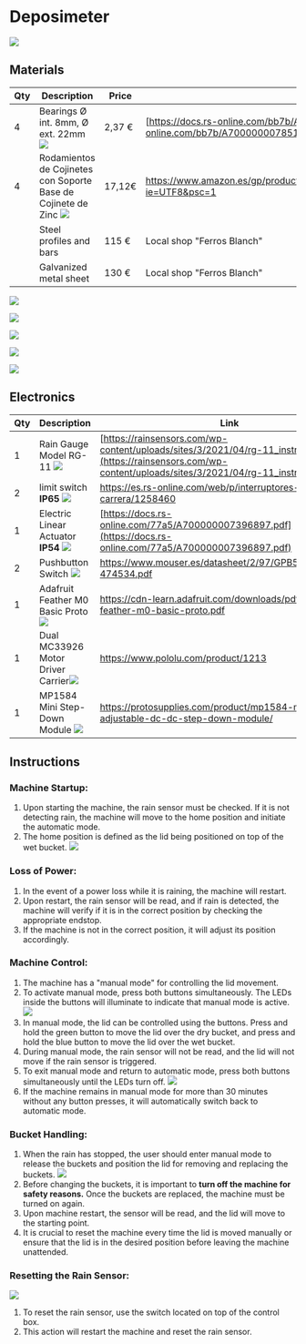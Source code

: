 # Deposimeter

![](transparent_deposi3.png)

## Materials

| Qty |  Description    |     Price      |           Link           | 
|-----|-----------------|----------------|--------------------------|
| 4 | Bearings Ø int. 8mm, Ø ext. 22mm ![](rodament.jpg)| 2,37 € | [https://docs.rs-online.com/bb7b/A700000007851252.pdf](https://docs.rs-online.com/bb7b/A700000007851252.pdf) |
| 4 | Rodamientos de Cojinetes con Soporte Base de Cojinete de Zinc ![](rodament_support.jpg)| 17,12€| https://www.amazon.es/gp/product/B09MM15HLM/ref=ppx_yo_dt_b_asin_title_o04_s00?ie=UTF8&psc=1 |
|   | Steel profiles and bars | 115 € | Local shop "Ferros Blanch" |
|   | Galvanized metal sheet | 130 € | Local shop "Ferros Blanch" |

![](legend.png)

![](structure.png)

![](table_top.png)

![](moving_bars_dxf.png)

![](lid.png)

## Electronics

| Qty | Description|Link|
|-----|------------|----|
|1| Rain Gauge Model RG-11 ![](20230525_0039.jpg)| [https://rainsensors.com/wp-content/uploads/sites/3/2021/04/rg-11_instructions.pdf](https://rainsensors.com/wp-content/uploads/sites/3/2021/04/rg-11_instructions.pdf) |
|2| limit switch  **IP65** ![](20230525_0020_01.jpg) | https://es.rs-online.com/web/p/interruptores-final-de-carrera/1258460 |
|1| Electric Linear Actuator **IP54** ![](RS_PRO_Electric_Linear.jpg)| [https://docs.rs-online.com/77a5/A700000007396897.pdf](https://docs.rs-online.com/77a5/A700000007396897.pdf) |
|2|Pushbutton Switch ![](push_button.jpg)|https://www.mouser.es/datasheet/2/97/GPB527X2SERIES-474534.pdf|
|1|Adafruit Feather M0 Basic Proto ![](https://raw.githubusercontent.com/adafruit/Adafruit-Feather-M0-Basic-Proto-PCB/master/assets/image.jpg)|https://cdn-learn.adafruit.com/downloads/pdf/adafruit-feather-m0-basic-proto.pdf|
|1|Dual MC33926 Motor Driver Carrier![](https://a.pololu-files.com/picture/0J1889.350.jpg?6ba0515ca0eb26139cc0d7dd2dbc23d1)|https://www.pololu.com/product/1213|
|1|MP1584 Mini Step-Down Module ![](https://protosupplies.com/wp-content/uploads/2019/05/MP1584-Mini-Adjustable-DC-DC-Step-Down-Module.jpg)| https://protosupplies.com/product/mp1584-mini-adjustable-dc-dc-step-down-module/|


## Instructions

### **Machine Startup:**

1. Upon starting the machine, the rain sensor must be checked. If it is not detecting rain, the machine will move to the home position and initiate the automatic mode.
2. The home position is defined as the lid being positioned on top of the wet bucket.
![](20230525_0042.jpg)

### **Loss of Power:**

1. In the event of a power loss while it is raining, the machine will restart.
2. Upon restart, the rain sensor will be read, and if rain is detected, the machine will verify if it is in the correct position by checking the appropriate endstop.
3. If the machine is not in the correct position, it will adjust its position accordingly.

### **Machine Control:**

1. The machine has a "manual mode" for controlling the lid movement.
2. To activate manual mode, press both buttons simultaneously. The LEDs inside the buttons will illuminate to indicate that manual mode is active.
![](20230525_0031_01.jpg)
3. In manual mode, the lid can be controlled using the buttons. Press and hold the green button to move the lid over the dry bucket, and press and hold the blue button to move the lid over the wet bucket.
4. During manual mode, the rain sensor will not be read, and the lid will not move if the rain sensor is triggered.
5. To exit manual mode and return to automatic mode, press both buttons simultaneously until the LEDs turn off.
![](20230525_0028_01.jpg)
6. If the machine remains in manual mode for more than 30 minutes without any button presses, it will automatically switch back to automatic mode.

### **Bucket Handling:**

1. When the rain has stopped, the user should enter manual mode to release the buckets and position the lid for removing and replacing the buckets.
![](20230525_0014_01.jpg)
2. Before changing the buckets, it is important to **turn off the machine for safety reasons.** Once the buckets are replaced, the machine must be turned on again.
3. Upon machine restart, the sensor will be read, and the lid will move to the starting point.
4. It is crucial to reset the machine every time the lid is moved manually or ensure that the lid is in the desired position before leaving the machine unattended.

### **Resetting the Rain Sensor:**

![](20230525_0039.jpg)
1. To reset the rain sensor, use the switch located on top of the control box.
2. This action will restart the machine and reset the rain sensor.

